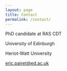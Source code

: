 ```yaml
---
layout: page
title: Contact
permalink: /contact/
---
```


PhD candidate at RAS CDT

University of Edinburgh

Heriot-Watt University

[eric.pairet@ed.ac.uk](mailto:eric.pairet@ed.ac.uk)
